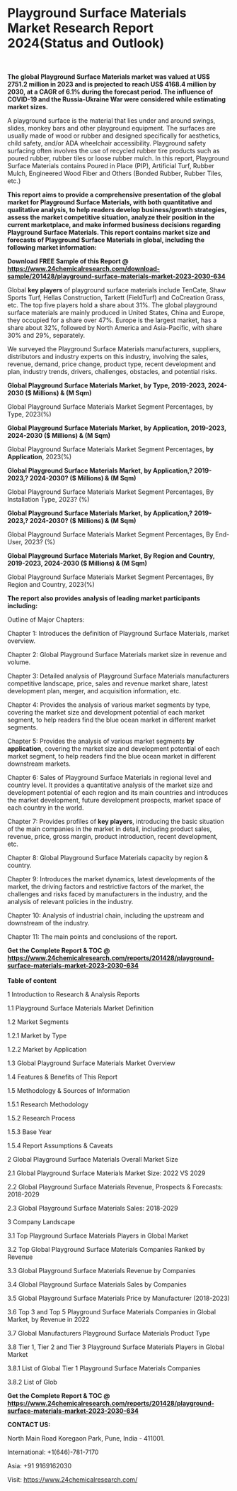 <h1>Playground Surface Materials Market Research Report 2024(Status and Outlook)</h1><br/><p><strong>The global Playground Surface Materials market was valued at US$ 2751.2 million in 2023 and is projected to reach US$ 4168.4 million by 2030, at a <strong>CAGR</strong> of 6.1% during the forecast period. The influence of COVID-19 and the Russia-Ukraine War were considered while estimating market sizes.</strong></p><p>A playground surface is the material that lies under and around swings, slides, monkey bars and other playground equipment. The surfaces are usually made of wood or rubber and designed specifically for aesthetics, child safety, and/or ADA wheelchair accessibility. Playground safety surfacing often involves the use of recycled rubber tire products such as poured rubber, rubber tiles or loose rubber mulch. In this report, Playground Surface Materials contains Poured in Place (PIP), Artificial Turf, Rubber Mulch, Engineered Wood Fiber and Others (Bonded Rubber, Rubber Tiles, etc.)</p><p><strong>This report aims to provide a comprehensive presentation of the global market for Playground Surface Materials, with both quantitative and qualitative analysis, to help readers develop business/growth strategies, assess the market competitive situation, analyze their position in the current marketplace, and make informed business decisions regarding Playground Surface Materials. This report contains market size and forecasts of Playground Surface Materials in global, including the following market information:</strong></p><div><b>Download FREE Sample of this Report @ <a href="https://www.24chemicalresearch.com/download-sample/201428/playground-surface-materials-market-2023-2030-634">https://www.24chemicalresearch.com/download-sample/201428/playground-surface-materials-market-2023-2030-634</a></b></div><p>Global <strong>key players</strong> of playground surface materials include TenCate, Shaw Sports Turf, Hellas Construction, Tarkett (FieldTurf) and CoCreation Grass, etc. The top five players hold a share about 31%. The global playground surface materials are mainly produced in United States, China and Europe, they occupied for a share over 47%. Europe is the largest market, has a share about 32%, followed by North America and Asia-Pacific, with share 30% and 29%, separately.</p><p>We surveyed the Playground Surface Materials manufacturers, suppliers, distributors and industry experts on this industry, involving the sales, revenue, demand, price change, product type, recent development and plan, industry trends, drivers, challenges, obstacles, and potential risks.</p><p><strong>Global Playground Surface Materials Market, by Type, 2019-2023, 2024-2030 ($ Millions) & (M Sqm)</strong></p><p>Global Playground Surface Materials Market Segment Percentages, by Type, 2023(%)</p><p><strong>Global Playground Surface Materials Market, <strong>by Application</strong>, 2019-2023, 2024-2030 ($ Millions) & (M Sqm)</strong></p><p>Global Playground Surface Materials Market Segment Percentages, <strong>by Application</strong>, 2023(%)</p><p><strong>Global Playground Surface Materials Market, <strong>by Application</strong>,? 2019-2023,? 2024-2030? ($ Millions) & (M Sqm)</strong></p><p>Global Playground Surface Materials Market Segment Percentages, By Installation Type, 2023? (%)</p><p><strong>Global Playground Surface Materials Market, <strong>by Application</strong>,? 2019-2023,? 2024-2030? ($ Millions) & (M Sqm)</strong></p><p>Global Playground Surface Materials Market Segment Percentages, By End-User, 2023? (%)</p><p><strong>Global Playground Surface Materials Market, By Region and Country, 2019-2023, 2024-2030 ($ Millions) & (M Sqm)</strong></p><p>Global Playground Surface Materials Market Segment Percentages, By Region and Country, 2023(%)</p><p><strong>The report also provides analysis of leading market participants including:</strong></p><p>Outline of Major Chapters:</p><p>Chapter 1: Introduces the definition of Playground Surface Materials, market overview.</p><p>Chapter 2: Global Playground Surface Materials market size in revenue and volume.</p><p>Chapter 3: Detailed analysis of Playground Surface Materials manufacturers competitive landscape, price, sales and revenue market share, latest development plan, merger, and acquisition information, etc.</p><p>Chapter 4: Provides the analysis of various market segments by type, covering the market size and development potential of each market segment, to help readers find the blue ocean market in different market segments.</p><p>Chapter 5: Provides the analysis of various market segments <strong>by application</strong>, covering the market size and development potential of each market segment, to help readers find the blue ocean market in different downstream markets.</p><p>Chapter 6: Sales of Playground Surface Materials in regional level and country level. It provides a quantitative analysis of the market size and development potential of each region and its main countries and introduces the market development, future development prospects, market space of each country in the world.</p><p>Chapter 7: Provides profiles of <strong>key players</strong>, introducing the basic situation of the main companies in the market in detail, including product sales, revenue, price, gross margin, product introduction, recent development, etc.</p><p>Chapter 8: Global Playground Surface Materials capacity by region & country.</p><p>Chapter 9: Introduces the market dynamics, latest developments of the market, the driving factors and restrictive factors of the market, the challenges and risks faced by manufacturers in the industry, and the analysis of relevant policies in the industry.</p><p>Chapter 10: Analysis of industrial chain, including the upstream and downstream of the industry.</p><p>Chapter 11: The main points and conclusions of the report.</p><div><b>Get the Complete Report & TOC @ <a href="https://www.24chemicalresearch.com/reports/201428/playground-surface-materials-market-2023-2030-634">https://www.24chemicalresearch.com/reports/201428/playground-surface-materials-market-2023-2030-634</a></b></div><br><b>Table of content</b><p>1 Introduction to Research & Analysis Reports<br />
 
  1.1 Playground Surface Materials Market Definition<br />
 
  1.2 Market Segments<br />
 
  1.2.1 Market by Type<br />
 
  1.2.2 Market by Application<br />
 
  1.3 Global Playground Surface Materials Market Overview<br />
 
  1.4 Features & Benefits of This Report<br />
 
  1.5 Methodology & Sources of Information<br />
 
  1.5.1 Research Methodology<br />
 
  1.5.2 Research Process<br />
 
  1.5.3 Base Year<br />
 
  1.5.4 Report Assumptions & Caveats<br />
 
 2 Global Playground Surface Materials Overall Market Size<br />
 
  2.1 Global Playground Surface Materials Market Size: 2022 VS 2029<br />
 
  2.2 Global Playground Surface Materials Revenue, Prospects & Forecasts: 2018-2029<br />
 
  2.3 Global Playground Surface Materials Sales: 2018-2029<br />
 
 3 Company Landscape<br />
 
  3.1 Top Playground Surface Materials Players in Global Market<br />
 
  3.2 Top Global Playground Surface Materials Companies Ranked by Revenue<br />
 
  3.3 Global Playground Surface Materials Revenue by Companies<br />
 
  3.4 Global Playground Surface Materials Sales by Companies<br />
 
  3.5 Global Playground Surface Materials Price by Manufacturer (2018-2023)<br />
 
  3.6 Top 3 and Top 5 Playground Surface Materials Companies in Global Market, by Revenue in 2022<br />
 
  3.7 Global Manufacturers Playground Surface Materials Product Type<br />
 
  3.8 Tier 1, Tier 2 and Tier 3 Playground Surface Materials Players in Global Market<br />
 
  3.8.1 List of Global Tier 1 Playground Surface Materials Companies<br />
 
  3.8.2 List of Glob<br><div><b>Get the Complete Report & TOC @ <a href="https://www.24chemicalresearch.com/reports/201428/playground-surface-materials-market-2023-2030-634">https://www.24chemicalresearch.com/reports/201428/playground-surface-materials-market-2023-2030-634</a></b></div></p>
 
 <b>CONTACT US:</b><br>
 
 North Main Road Koregaon Park, Pune, India - 411001.<br/>
 
 International: +1(646)-781-7170<br/>
 
 Asia: +91 9169162030<br/>
 
 Visit: <a href="https://www.24chemicalresearch.com/">https://www.24chemicalresearch.com/</a>
 
 <br>